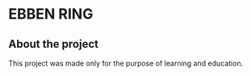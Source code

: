 # EBBEN RING

## About the project
This project was made only for the purpose of learning and education. 

